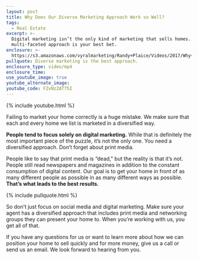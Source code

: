 ```yaml
---
layout: post
title: Why Does Our Diverse Marketing Approach Work so Well?
tags:
  - Real Estate
excerpt: >-
  Digital marketing isn’t the only kind of marketing that sells homes. Having a
  multi-faceted approach is your best bet.
enclosure: >-
  https://s3.amazonaws.com/vyralmarketing/Randy+Plaice/Videos/2017/Why+Does+Our+Diverse+Marketing+Approach+Work+so+Well%253F+-+Santa+Clarita+Real+Estate+Agent.mp4
pullquote: Diverse marketing is the best approach.
enclosure_type: video/mp4
enclosure_time:
use_youtube_image: true
youtube_alternate_image:
youtube_code: FZvNzZAT75I
---
```



{% include youtube.html %}

Failing to market your home correctly is a huge mistake. We make sure that each and every home we list is marketed in a diversified way.

**People tend to focus solely on digital marketing.** While that is definitely the most important piece of the puzzle, it’s not the only one. You need a diversified approach. Don’t forget about print media.

People like to say that print media is “dead,” but the reality is that it’s not. People still read newspapers and magazines in addition to the constant consumption of digital content. Our goal is to get your home in front of as many different people as possible in as many different ways as possible. **That’s what leads to the best results.**

{% include pullquote.html %}

So don’t just focus on social media and digital marketing. Make sure your agent has a diversified approach that includes print media and networking groups they can present your home to. When you’re working with us, you get all of that.

If you have any questions for us or want to learn more about how we can position your home to sell quickly and for more money, give us a call or send us an email. We look forward to hearing from you.